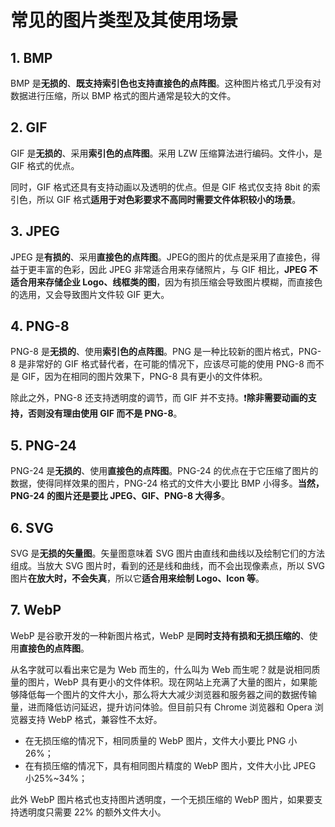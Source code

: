 # 常见的图片类型及其使用场景

## 1. BMP

BMP 是**无损的**、**既⽀持索引⾊也⽀持直接⾊**的**点阵图**。这种图⽚格式⼏乎没有对数据进⾏压缩，所以 BMP 格式的图⽚通常是较⼤的⽂件。

## 2. GIF

GIF 是**无损的**、采⽤**索引⾊**的**点阵图**。采⽤ LZW 压缩算法进⾏编码。⽂件⼩，是 GIF 格式的优点。

同时，GIF 格式还具有支持动画以及透明的优点。但是 GIF 格式仅⽀持 8bit 的索引⾊，所以 GIF 格式**适⽤于对⾊彩要求不⾼同时需要⽂件体积较⼩的场景**。

## 3. JPEG

JPEG 是**有损的**、采⽤**直接⾊**的**点阵图**。JPEG的图⽚的优点是采⽤了直接⾊，得益于更丰富的⾊彩，因此 JPEG ⾮常适合⽤来存储照⽚，与 GIF 相⽐，**JPEG 不适合⽤来存储企业 Logo、线框类的图**，因为有损压缩会导致图⽚模糊，⽽直接⾊的选⽤，⼜会导致图⽚⽂件较 GIF 更⼤。

## 4. PNG-8

PNG-8 是**无损的**、使⽤**索引⾊**的**点阵图**。PNG 是⼀种⽐较新的图⽚格式，PNG-8 是⾮常好的 GIF 格式替代者，在可能的情况下，应该尽可能的使⽤ PNG-8 ⽽不是 GIF，因为在相同的图⽚效果下，PNG-8 具有更⼩的文件体积。

除此之外，PNG-8 还支持透明度的调节，⽽ GIF 并不支持。❗**除⾮需要动画的支持，否则没有理由使用 GIF ⽽不是 PNG-8**。

## 5. PNG-24

PNG-24 是**无损的**、使⽤**直接⾊**的**点阵图**。PNG-24 的优点在于它压缩了图⽚的数据，使得同样效果的图⽚，PNG-24 格式的⽂件⼤⼩要⽐ BMP ⼩得多。**当然，PNG-24 的图⽚还是要⽐ JPEG、GIF、PNG-8 ⼤得多**。

## 6. SVG

SVG 是**无损的⽮量图**。⽮量图意味着 SVG 图⽚由直线和曲线以及绘制它们的⽅法组成。当放⼤ SVG 图⽚时，看到的还是线和曲线，⽽不会出现像素点，所以 SVG 图⽚**在放⼤时，不会失真**，所以它**适合⽤来绘制 Logo、Icon 等**。

## 7. WebP

WebP 是⾕歌开发的⼀种新图⽚格式，WebP 是**同时⽀持有损和⽆损压缩的**、使⽤**直接⾊**的**点阵图**。

从名字就可以看出来它是为 Web ⽽⽣的，什么叫为 Web ⽽⽣呢？就是说相同质量的图⽚，WebP 具有更⼩的⽂件体积。现在⽹站上充满了⼤量的图⽚，如果能够降低每⼀个图⽚的⽂件⼤⼩，那么将⼤⼤减少浏览器和服务器之间的数据传输量，进⽽降低访问延迟，提升访问体验。但⽬前只有 Chrome 浏览器和 Opera 浏览器⽀持 WebP 格式，兼容性不太好。

* 在⽆损压缩的情况下，相同质量的 WebP 图⽚，⽂件⼤⼩要⽐ PNG 小 26%；
* 在有损压缩的情况下，具有相同图⽚精度的 WebP 图⽚，⽂件⼤⼩⽐ JPEG ⼩25%~34%；

此外 WebP 图⽚格式也⽀持图⽚透明度，⼀个⽆损压缩的 WebP 图⽚，如果要⽀持透明度只需要 22% 的额外⽂件⼤⼩。
